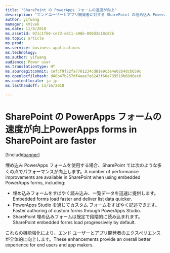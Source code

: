 ```yaml
---
title: "SharePoint の PowerApps フォームの速度が向上"
description: "エンドユーザーとアプリ開発者に対する SharePoint の埋め込み PowerApps フォームのパフォーマンスが向上します"
author: yifwang
manager: KVivek
ms.date: 11/8/2018
ms.assetid: 021c1f60-ce73-e811-a96b-000d3a18c83b
ms.topic: article
ms.prod: 
ms.service: business-applications
ms.technology: 
ms.author: yifwang
audience: Power user
ms.translationtype: HT
ms.sourcegitcommit: cefcf9f22fa7701234cd81e9c3e4e02b4dcb659c
ms.openlocfilehash: d48b47b257df4aee7e6243f66a739519b68d6ec0
ms.contentlocale: ja-jp
ms.lasthandoff: 11/16/2018

---
```

# <a name="powerapps-forms-in-sharepoint-are-faster"></a><span data-ttu-id="fb96f-103">SharePoint の PowerApps フォームの速度が向上</span><span class="sxs-lookup"><span data-stu-id="fb96f-103">PowerApps forms in SharePoint are faster</span></span>


[!include[banner](../../includes/banner.md)]

<span data-ttu-id="fb96f-104">埋め込み PowerApps フォームを使用する場合、SharePoint では次のような多くの点でパフォーマンスが向上します。</span><span class="sxs-lookup"><span data-stu-id="fb96f-104">A number of performance improvements are available in SharePoint when using embedded PowerApps forms, including:</span></span>

- <span data-ttu-id="fb96f-105">埋め込みフォームをすばやく読み込み、一覧データを迅速に提供します。</span><span class="sxs-lookup"><span data-stu-id="fb96f-105">Embedded forms load faster and deliver list data quicker.</span></span>
- <span data-ttu-id="fb96f-106">PowerApps Studio を通じてカスタム フォームをすばやく記述できます。</span><span class="sxs-lookup"><span data-stu-id="fb96f-106">Faster authoring of custom forms through PowerApps Studio.</span></span>
- <span data-ttu-id="fb96f-107">SharePoint 埋め込みフォームは既定で段階的に読み込まれます。</span><span class="sxs-lookup"><span data-stu-id="fb96f-107">SharePoint embedded forms load progressively by default.</span></span>

<span data-ttu-id="fb96f-108">これらの機能強化により、エンド ユーザーとアプリ開発者のエクスペリエンスが全体的に向上します。</span><span class="sxs-lookup"><span data-stu-id="fb96f-108">These enhancements provide an overall better experience for end users and app makers.</span></span>


